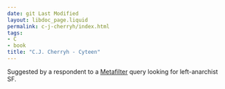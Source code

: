 ```yaml
---
date: git Last Modified
layout: libdoc_page.liquid
permalink: c-j-cherryh/index.html
tags:
- C
- book
title: "C.J. Cherryh - Cyteen"
---
```


Suggested by a respondent to a <a href="http://ask.metafilter.com/256904/No-More-Culture-Books-left-what-other-SF-is-like-Iain-Banks"> Metafilter</a> query looking for left-anarchist SF.